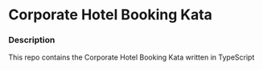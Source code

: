 Corporate Hotel Booking Kata
====================================
 
### Description
This repo contains the Corporate Hotel Booking Kata written in TypeScript

 